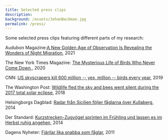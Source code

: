 ```yaml
---
title: Selected press clips
description: 
background: /assets/JohanBackman.jpg
permalink: /press/
---
```

  
Some selected press clips featuring different parts of my research:
  
Audubon Magazine:[A New Golden Age of Observation Is Revealing the Wonders of Night Migration](https://www.audubon.org/node/366450), 2021
  
The New York Times Magazine: [The Mysterious Life of Birds Who Never Come Down ](https://www.nytimes.com/2020/07/29/magazine/vesper-flights.html), 2020  
  
CNN: [US skyscrapers kill 600 million -- yes, million -- birds every year](https://edition.cnn.com/2019/04/08/americas/bird-building-collisions-scli-intl-scn/index.html), 2019
  
The Washington Post: [Wildlife fled the sky and bees went silent during the 2017 total solar eclipse](https://www.washingtonpost.com/science/2018/11/14/wildlife-fled-sky-bees-went-silent-during-total-eclipse/), 2018
  
Helsingborgs Dagblad: [Radar från Sicilien följer fåglarna över Kullaberg](https://www.hd.se/2015-10-05/radar-fran-sicilien-foljer-faglarna-over-kullaberg), 2014
  
Der Standard: [Kurzstrecken-Zugvögel sprinten im Frühling und lassen es im Herbst ruhig angehen](https://www.derstandard.at/story/2000005085641/kurzstrecken-zugvoegel-sprinten-im-fruehling-und-lassen-es-im-herbst), 2014
  
Dagens Nyheter: [Fjärilar lika snabba som fåglar](https://www.dn.se/nyheter/vetenskap/fjarilar-lika-snabba-som-faglar/), 2011